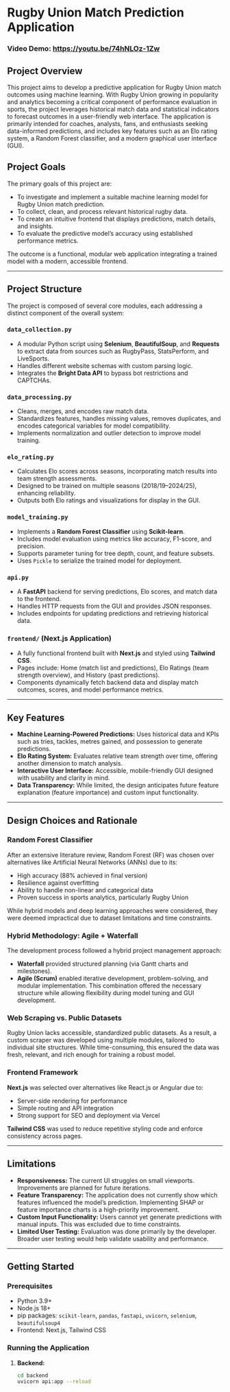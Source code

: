 # Rugby Union Match Prediction Application

### Video Demo: <https://youtu.be/74hNLOz-1Zw>

## Project Overview

This project aims to develop a predictive application for Rugby Union match outcomes using machine learning. With Rugby Union growing in popularity and analytics becoming a critical component of performance evaluation in sports, the project leverages historical match data and statistical indicators to forecast outcomes in a user-friendly web interface. The application is primarily intended for coaches, analysts, fans, and enthusiasts seeking data-informed predictions, and includes key features such as an Elo rating system, a Random Forest classifier, and a modern graphical user interface (GUI).

## Project Goals

The primary goals of this project are:
- To investigate and implement a suitable machine learning model for Rugby Union match prediction.
- To collect, clean, and process relevant historical rugby data.
- To create an intuitive frontend that displays predictions, match details, and insights.
- To evaluate the predictive model’s accuracy using established performance metrics.

The outcome is a functional, modular web application integrating a trained model with a modern, accessible frontend.

---

## Project Structure

The project is composed of several core modules, each addressing a distinct component of the overall system:

### `data_collection.py`
- A modular Python script using **Selenium**, **BeautifulSoup**, and **Requests** to extract data from sources such as RugbyPass, StatsPerform, and LiveSports.
- Handles different website schemas with custom parsing logic.
- Integrates the **Bright Data API** to bypass bot restrictions and CAPTCHAs.

### `data_processing.py`
- Cleans, merges, and encodes raw match data.
- Standardizes features, handles missing values, removes duplicates, and encodes categorical variables for model compatibility.
- Implements normalization and outlier detection to improve model training.

### `elo_rating.py`
- Calculates Elo scores across seasons, incorporating match results into team strength assessments.
- Designed to be trained on multiple seasons (2018/19–2024/25), enhancing reliability.
- Outputs both Elo ratings and visualizations for display in the GUI.

### `model_training.py`
- Implements a **Random Forest Classifier** using **Scikit-learn**.
- Includes model evaluation using metrics like accuracy, F1-score, and precision.
- Supports parameter tuning for tree depth, count, and feature subsets.
- Uses `Pickle` to serialize the trained model for deployment.

### `api.py`
- A **FastAPI** backend for serving predictions, Elo scores, and match data to the frontend.
- Handles HTTP requests from the GUI and provides JSON responses.
- Includes endpoints for updating predictions and retrieving historical data.

### `frontend/` (Next.js Application)
- A fully functional frontend built with **Next.js** and styled using **Tailwind CSS**.
- Pages include: Home (match list and predictions), Elo Ratings (team strength overview), and History (past predictions).
- Components dynamically fetch backend data and display match outcomes, scores, and model performance metrics.

---

## Key Features

- **Machine Learning-Powered Predictions:** Uses historical data and KPIs such as tries, tackles, metres gained, and possession to generate predictions.
- **Elo Rating System:** Evaluates relative team strength over time, offering another dimension to match analysis.
- **Interactive User Interface:** Accessible, mobile-friendly GUI designed with usability and clarity in mind.
- **Data Transparency:** While limited, the design anticipates future feature explanation (feature importance) and custom input functionality.

---

## Design Choices and Rationale

### Random Forest Classifier
After an extensive literature review, Random Forest (RF) was chosen over alternatives like Artificial Neural Networks (ANNs) due to its:
- High accuracy (88% achieved in final version)
- Resilience against overfitting
- Ability to handle non-linear and categorical data
- Proven success in sports analytics, particularly Rugby Union

While hybrid models and deep learning approaches were considered, they were deemed impractical due to dataset limitations and time constraints.

### Hybrid Methodology: Agile + Waterfall
The development process followed a hybrid project management approach:
- **Waterfall** provided structured planning (via Gantt charts and milestones).
- **Agile (Scrum)** enabled iterative development, problem-solving, and modular implementation.
This combination offered the necessary structure while allowing flexibility during model tuning and GUI development.

### Web Scraping vs. Public Datasets
Rugby Union lacks accessible, standardized public datasets. As a result, a custom scraper was developed using multiple modules, tailored to individual site structures. While time-consuming, this ensured the data was fresh, relevant, and rich enough for training a robust model.

### Frontend Framework
**Next.js** was selected over alternatives like React.js or Angular due to:
- Server-side rendering for performance
- Simple routing and API integration
- Strong support for SEO and deployment via Vercel

**Tailwind CSS** was used to reduce repetitive styling code and enforce consistency across pages.

---

## Limitations

- **Responsiveness:** The current UI struggles on small viewports. Improvements are planned for future iterations.
- **Feature Transparency:** The application does not currently show which features influenced the model’s prediction. Implementing SHAP or feature importance charts is a high-priority improvement.
- **Custom Input Functionality:** Users cannot yet generate predictions with manual inputs. This was excluded due to time constraints.
- **Limited User Testing:** Evaluation was done primarily by the developer. Broader user testing would help validate usability and performance.

---

## Getting Started

### Prerequisites
- Python 3.9+
- Node.js 18+
- pip packages: `scikit-learn`, `pandas`, `fastapi`, `uvicorn`, `selenium`, `beautifulsoup4`
- Frontend: Next.js, Tailwind CSS

### Running the Application
1. **Backend:**
   ```bash
   cd backend
   uvicorn api:app --reload
